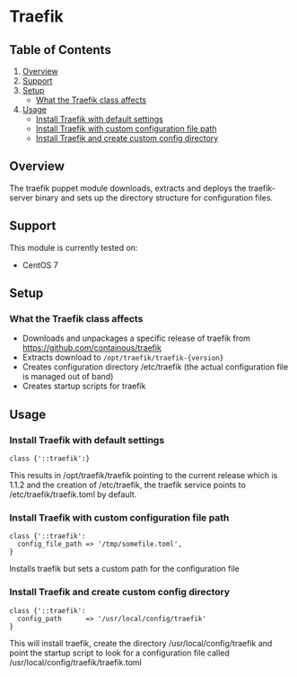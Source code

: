 # Traefik

## Table of Contents

1. [Overview](#Overview)
1. [Support](#Support)
1. [Setup](#Setup)
    * [What the Traefik class affects](#what-the-Traefik-class-affects)
1. [Usage](#Usage)
    * [Install Traefik with default settings](#Install-Traefik-with-default-settings)
    * [Install Traefik with custom configuration file path](#Install-Traefik-with-custom-configuration-file-path)
    * [Install Traefik and create custom config directory](#Install-Traefik-and-create-custom-config-directory)

## Overview

The traefik puppet module downloads, extracts and deploys the traefik-server binary and sets up the directory structure for configuration files.

## Support

This module is currently tested on:

* CentOS 7

## Setup

### What the Traefik class affects

* Downloads and unpackages a specific release of traefik from https://github.com/containous/traefik
* Extracts download to `/opt/traefik/traefik-{version}`
* Creates configuration directory /etc/traefik (the actual configuration file is managed out of band)
* Creates startup scripts for traefik

## Usage

### Install Traefik with default settings

```puppet
class {'::traefik':}
```
This results in /opt/traefik/traefik pointing to the current release which is 1.1.2 and the creation of /etc/traefik, the traefik service points to /etc/traefik/traefik.toml by default.

### Install Traefik with custom configuration file path

```puppet
class {'::traefik':
  config_file_path => '/tmp/somefile.toml',
}
```
Installs traefik but sets a custom path for the configuration file

### Install Traefik and create custom config directory

```puppet
class {'::traefik':
  config_path      => '/usr/local/config/traefik'
}
```

This will install traefik, create the directory /usr/local/config/traefik and point the startup script to look for a configuration file called /usr/local/config/traefik/traefik.toml

